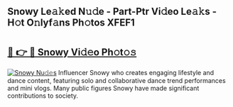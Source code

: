 ## Snowy Le𝚊𝚔ed N𝚞𝚍e - Part-Ptr Vi𝚍eo Le𝚊𝚔s - H𝚘t O𝚗lyf𝚊ns Ph𝚘tos XFEF1

# <h2><a href="http://hf5ou6m.feru.top/?c=Snowy">🔗 👉 🔴 Snowy Vi𝚍𝚎o Ph𝚘t𝚘𝚜</a></h2>

[![Snowy Nu𝚍𝚎s](https://i.imgur.com/0TWrTi3.gif)](http://hf5ou6m.feru.top/?c=Snowy)
Influencer Snowy who creates engaging lifestyle and dance content, featuring solo and collaborative dance trend performances and mini vlogs. Many public figures Snowy have made significant contributions to society. 
